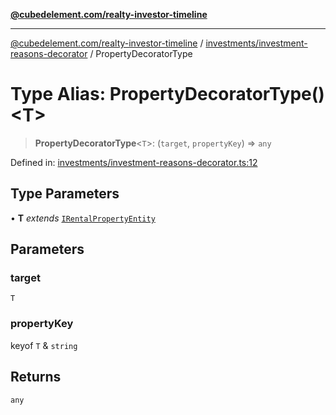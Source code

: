 [**@cubedelement.com/realty-investor-timeline**](../../../index.md)

---

[@cubedelement.com/realty-investor-timeline](../../../modules.md) / [investments/investment-reasons-decorator](../index.md) / PropertyDecoratorType

# Type Alias: PropertyDecoratorType()\<T\>

> **PropertyDecoratorType**\<`T`\>: (`target`, `propertyKey`) => `any`

Defined in: [investments/investment-reasons-decorator.ts:12](https://github.com/kvernon/realty-investor-timeline/blob/604db9c08bd36b2a48c8b342796ed6cd0d1401e0/src/investments/investment-reasons-decorator.ts#L12)

## Type Parameters

• **T** _extends_ [`IRentalPropertyEntity`](../../../properties/i-rental-property-entity/interfaces/IRentalPropertyEntity.md)

## Parameters

### target

`T`

### propertyKey

keyof `T` & `string`

## Returns

`any`
